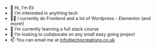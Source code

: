 - 👋 Hi, I’m Eli
- 👀 I’m interested in anything tech
- 🧑‍💻 I currently do Frontend and a lot of Wordpress - Elementor (and more!)
- 🌱 I’m currently learning a full stack course
- 💞️ I’m looking to collaborate on any small easy going project
- 📫 You can email me at info@echocreations.co.uk

<!---
coheneli98/coheneli98 is a ✨ special ✨ repository because its `README.md` (this file) appears on your GitHub profile.
You can click the Preview link to take a look at your changes.
--->
